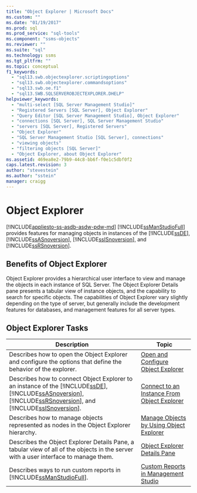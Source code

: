```yaml
---
title: "Object Explorer | Microsoft Docs"
ms.custom: ""
ms.date: "01/19/2017"
ms.prod: sql
ms.prod_service: "sql-tools"
ms.component: "ssms-objects"
ms.reviewer: ""
ms.suite: "sql"
ms.technology: ssms
ms.tgt_pltfrm: ""
ms.topic: conceptual
f1_keywords: 
  - "sql13.swb.objectexplorer.scriptingoptions"
  - "sql13.swb.objectexplorer.commandsoptions"
  - "sql13.swb.oe.f1"
  - "sql13.SWB.SQLSERVEROBJECTEXPLORER.DHELP"
helpviewer_keywords: 
  - "multi-select [SQL Server Management Studio]"
  - "Registered Servers [SQL Server], Object Explorer"
  - "Query Editor [SQL Server Management Studio], Object Explorer"
  - "connections [SQL Server], SQL Server Management Studio"
  - "servers [SQL Server], Registered Servers"
  - "Object Explorer"
  - "SQL Server Management Studio [SQL Server], connections"
  - "viewing objects"
  - "filtering objects [SQL Server]"
  - "Object Explorer, about Object Explorer"
ms.assetid: 469ea8e2-79b9-44c8-bb6f-f0e1c5dbf0f2
caps.latest.revision: 3
author: "stevestein"
ms.author: "sstein"
manager: craigg
---
```

# Object Explorer
[!INCLUDE[appliesto-ss-asdb-asdw-pdw-md](../../includes/appliesto-ss-asdb-asdw-pdw-md.md)]
[!INCLUDE[ssManStudioFull](../../includes/ssmanstudiofull_md.md)] provides features for managing objects in instances of the [!INCLUDE[ssDE](../../includes/ssde_md.md)], [!INCLUDE[ssASnoversion](../../includes/ssasnoversion_md.md)], [!INCLUDE[ssISnoversion](../../includes/ssisnoversion_md.md)], and [!INCLUDE[ssRSnoversion](../../includes/ssrsnoversion_md.md)].  
  
## Benefits of Object Explorer  
Object Explorer provides a hierarchical user interface to view and manage the objects in each instance of SQL Server. The Object Explorer Details pane presents a tabular view of instance objects, and the capability to search for specific objects. The capabilities of Object Explorer vary slightly depending on the type of server, but generally include the development features for databases, and management features for all server types.  
  
## Object Explorer Tasks  
  
|Description|Topic|  
|---------------|---------|  
|Describes how to open the Object Explorer and configure the options that define the behavior of the explorer.|[Open and Configure Object Explorer](../../ssms/object/open-and-configure-object-explorer.md)|  
|Describes how to connect Object Explorer to an instance of the [!INCLUDE[ssDE](../../includes/ssde_md.md)], [!INCLUDE[ssASnoversion](../../includes/ssasnoversion_md.md)], [!INCLUDE[ssRSnoversion](../../includes/ssrsnoversion_md.md)], and [!INCLUDE[ssISnoversion](../../includes/ssisnoversion_md.md)].|[Connect to an Instance From Object Explorer](../../ssms/object/connect-to-an-instance-from-object-explorer.md)|  
|Describes how to manage objects represented as nodes in the Object Explorer hierarchy.|[Manage Objects by Using Object Explorer](../../ssms/object/manage-objects-by-using-object-explorer.md)|  
|Describes the Object Explorer Details Pane, a tabular view of all of the objects in the server with a user interface to manage them.|[Object Explorer Details Pane](../../ssms/object/object-explorer-details-pane.md)|  
|Describes ways to run custom reports in [!INCLUDE[ssManStudioFull](../../includes/ssmanstudiofull_md.md)].|[Custom Reports in Management Studio](../../ssms/object/custom-reports-in-management-studio.md)|  
  
